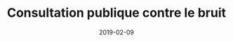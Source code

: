 ---
layout: default
date: 2019-02-09
img: 
category: presse
title: "Consultation publique contre le bruit"
description: "Participez à la consultation publique contre le bruit des territoires de Marseille Provence. En ligne ou en mairie, consultez les modalités de participation. Jusqu'au <strong>28 février 2019</strong>, dépêchez-vous !"
linkdoc: 
nextdate:
tags: lutte-contre-le-bruit
doclink: 'https://www.registre-numerique.fr/consult-ppbe-marseille-provence'
---